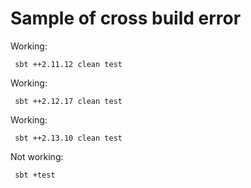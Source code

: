# Sample of cross build error

Working:
```shell
 sbt ++2.11.12 clean test
```

Working:
```shell
 sbt ++2.12.17 clean test
```

Working:
```shell
 sbt ++2.13.10 clean test
```

Not working:
```shell
 sbt +test
```
